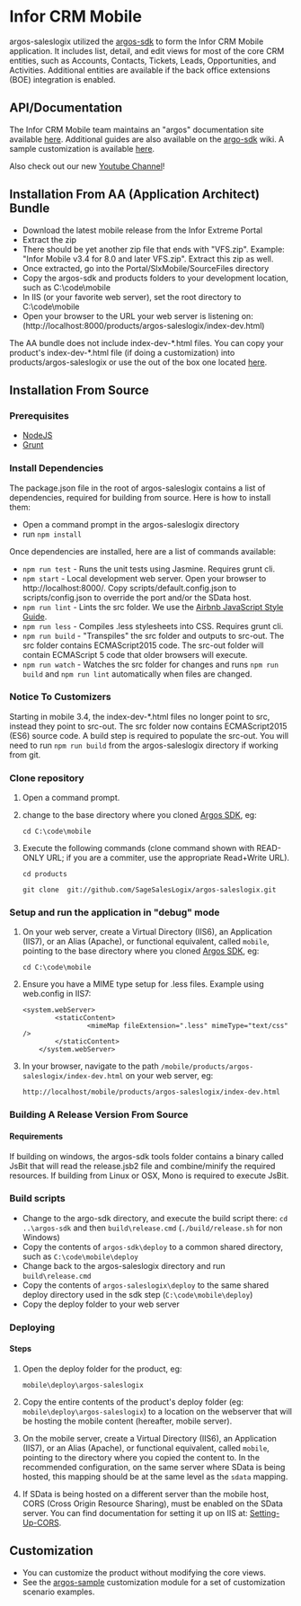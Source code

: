 # Infor CRM Mobile
argos-saleslogix utilized the [argos-sdk](https://github.com/Saleslogix/argos-sdk) to form the Infor CRM Mobile application. It includes list, detail, and edit views for most of the core CRM entities, such as Accounts, Contacts, Tickets, Leads, Opportunities, and Activities. Additional entities are available if the back office extensions (BOE) integration is enabled.

## API/Documentation
The Infor CRM Mobile team maintains an "argos" documentation site available [here](http://developer.saleslogix.com/argos/). Additional guides are also available on the [argo-sdk](https://github.com/Saleslogix/argos-sdk/wiki) wiki. A sample customization is available [here](https://github.com/Saleslogix/argos-sample).

Also check out our new [Youtube Channel](https://www.youtube.com/channel/UCd6F-RBx63U0ARXOwj4KoFQ/videos)!

## Installation From AA (Application Architect) Bundle
- Download the latest mobile release from the Infor Extreme Portal
- Extract the zip
- There should be yet another zip file that ends with "VFS.zip". Example: "Infor Mobile v3.4 for 8.0 and later VFS.zip". Extract this zip as well.
- Once extracted, go into the Portal/SlxMobile/SourceFiles directory
- Copy the argos-sdk and products folders to your development location, such as C:\code\mobile
- In IIS (or your favorite web server), set the root directory to C:\code\mobile
- Open your browser to the URL your web server is listening on: (http://localhost:8000/products/argos-saleslogix/index-dev.html)

The AA bundle does not include index-dev-\*.html files. You can copy your product's index-dev-\*.html file (if doing a customization) into products/argos-saleslogix or use the out of the box one located [here](https://raw.githubusercontent.com/Saleslogix/argos-saleslogix/develop/index-dev.html).

## Installation From Source

### Prerequisites
* [NodeJS](https://nodejs.org/)
* [Grunt](http://gruntjs.com/getting-started)

### Install Dependencies
The package.json file in the root of argos-saleslogix contains a list of dependencies, required for building from source. Here is how to install them:
-	Open a command prompt in the argos-saleslogix directory
- run `npm install`

Once dependencies are installed, here are a list of commands available:
* `npm run test` - Runs the unit tests using Jasmine. Requires grunt cli.
* `npm start` - Local development web server. Open your browser to http://localhost:8000/. Copy scripts/default.config.json to scripts/config.json to override the port and/or the SData host.
* `npm run lint` - Lints the src folder. We use the [Airbnb JavaScript Style Guide](https://github.com/airbnb/javascript/blob/master/README.md).
* `npm run less` - Compiles .less stylesheets into CSS. Requires grunt cli.
* `npm run build` - "Transpiles" the src folder and outputs to src-out. The src folder contains ECMAScript2015 code. The src-out folder will contain ECMAScript 5 code that older browsers will execute.
* `npm run watch` - Watches the src folder for changes and runs `npm run build` and `npm run lint` automatically when files are changed.

### Notice To Customizers
Starting in mobile 3.4, the index-dev-\*.html files no longer point to src, instead they point to src-out. The src folder now contains ECMAScript2015 (ES6) source code. A build step is required to populate the src-out. You will need to run `npm run build` from the argos-saleslogix directory if working from git.

### Clone repository
1.	Open a command prompt.
2.	change to the base directory where you cloned [Argos SDK][argos-sdk], eg:

		cd C:\code\mobile
3.	Execute the following commands (clone command shown with READ-ONLY URL; if you are a commiter, use the appropriate Read+Write URL).

		cd products

		git clone  git://github.com/SageSalesLogix/argos-saleslogix.git

### Setup and run the application in "debug" mode
1.	On your web server, create a Virtual Directory (IIS6), an Application (IIS7), or an Alias (Apache), or functional equivalent, called `mobile`, pointing to the base directory where you cloned [Argos SDK][argos-sdk], eg:

		cd C:\code\mobile
3. 	Ensure you have a MIME type setup for .less files. Example using web.config in IIS7:
	```
	<system.webServer>
        	<staticContent>
            		<mimeMap fileExtension=".less" mimeType="text/css" />
        	</staticContent>
    	</system.webServer>
	```
2.	In your browser, navigate to the path `/mobile/products/argos-saleslogix/index-dev.html` on your web server, eg:

		http://localhost/mobile/products/argos-saleslogix/index-dev.html

### Building A Release Version From Source

#### Requirements
If building on windows, the argos-sdk tools folder contains a binary called JsBit that will read the release.jsb2 file and combine/minify the required resources. If building from Linux or OSX, Mono is required to execute JsBit.

### Build scripts
- Change to the argo-sdk directory, and execute the build script there: `cd ..\argos-sdk` and then `build\release.cmd` (`./build/release.sh` for non Windows)
- Copy the contents of `argos-sdk\deploy` to a common shared directory, such as `C:\code\mobile\deploy`
- Change back to the argos-saleslogix directory and run `build\release.cmd`
- Copy the contents of `argos-saleslogix\deploy` to the same shared deploy directory used in the sdk step (`C:\code\mobile\deploy`)
- Copy the deploy folder to your web server

### Deploying

#### Steps
1.	Open the deploy folder for the product, eg:

		mobile\deploy\argos-saleslogix
2.	Copy the entire contents of the product's deploy folder (eg: `mobile\deploy\argos-saleslogix`) to a location on the webserver that will be hosting the mobile content (hereafter, mobile server).
3.	On the mobile server, create a Virtual Directory (IIS6), an Application (IIS7), or an Alias (Apache), or functional equivalent, called `mobile`, pointing to the directory where you copied the content to.  In the recommended configuration, on the same server where SData is being hosted, this mapping should be at the same level as the `sdata` mapping.
4.	If SData is being hosted on a different server than the mobile host, CORS (Cross Origin Resource Sharing), must be enabled on the SData server.  You can find documentation for setting it up on IIS at: [Setting-Up-CORS](https://github.com/Saleslogix/argos-sdk/wiki/Setting-Up-CORS).

## Customization
* You can customize the product without modifying the core views.
* See the [argos-sample][argos-sample] customization module for a set of customization scenario examples.

[argos-sdk]: https://github.com/Saleslogix/argos-sdk "Argos SDK Source"
[argos-sample]: https://github.com/Saleslogix/argos-sample "Customization module for argos-saleslogix"
[argos]: https://github.com/Saleslogix/argos "Argos SDK API Documentation"
